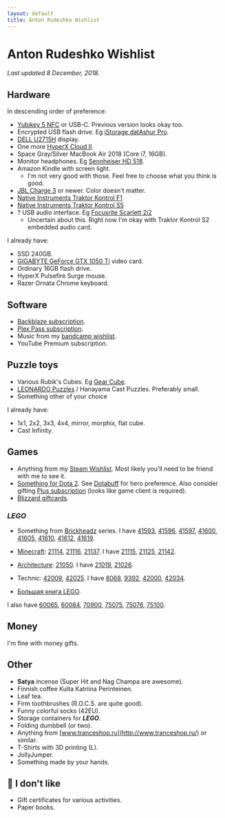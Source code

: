 ```yaml
---
layout: default
title: Anton Rudeshko Wishlist
---
```


# Anton Rudeshko Wishlist

*Last updated 8 December, 2018.*

## Hardware

In descending order of preference:

* [Yubikey 5 NFC][yubikey] or USB-C. Previous version looks okay too.
* Encrypted USB flash drive. Eg [iStorage datAshur Pro][encrypted-flash].
* [DELL U2715H][dell] display.
* One more [HyperX Cloud II][hyperx2].
* Space Gray/Silver MacBook Air 2018 (Core i7, 16GB).
* Monitor headphones. Eg [Sennheiser HD 518][hd-518].
* Amazon Kindle with screen light.
  * I'm not very good with those. Feel free to choose what you think is good.
* [JBL Charge 3][jbl] or newer. Color doesn't matter.
* [Native Instruments Traktor Kontrol F1][ni-kontrol-f1]
* [Native Instruments Traktor Kontrol S5][ni-kontrol-s5]
* ? USB audio interface. Eg [Focusrite Scarlett 2i2][focusrite]
  * Uncertain about this. Right now I'm okay with Traktor Kontrol S2 embedded audio card.

[yubikey]: https://www.yubico.com/product/yubikey-5-nfc/
[encrypted-flash]: https://market.yandex.ru/product/13832438
[dell]: https://market.yandex.ru/product/11131926
[hyperx2]: https://market.yandex.ru/product/12241651
[hd-518]: https://market.yandex.ru/product/6516805
[jbl]: https://market.yandex.ru/product/13925684
[ni-kontrol-s5]: http://www.native-instruments.com/en/products/traktor/dj-controllers/traktor-kontrol-s5/
[ni-kontrol-f1]: http://www.native-instruments.com/en/products/traktor/dj-controllers/traktor-kontrol-f1/
[focusrite]: http://market.yandex.ru/model.xml?modelid=7754997&hid=91027

I already have:

* SSD 240GB.
* [GIGABYTE GeForce GTX 1050 Ti][gigabyte-vc] video card.
* Ordinary 16GB flash drive.
* HyperX Pulsefire Surge mouse.
* Razer Ornata Chrome keyboard.

[gigabyte-vc]: https://market.yandex.ru/product/1712062089

## Software

* [Backblaze subscription][backblaze].
* [Plex Pass subscription][plex-pass].
* Music from my [bandcamp wishlist][bandcamp-wishlist].
* YouTube Premium subscription.

[backblaze]: https://secure.backblaze.com/gift.htm
[plex-pass]: https://www.plex.tv/plex-pass/gift/
[bandcamp-wishlist]: https://bandcamp.com/anton-rudeshko/wishlist

## Puzzle toys

* Various Rubik's Cubes. Eg [Gear Cube](http://playlab.ru/toys/mefferts/gear-cube/).
* [LEONARDO Puzzles](http://www.leonardo-puzzles.com/) / Hanayama Cast Puzzles. Preferably small.
* Something other of your choice

I already have:

* 1x1, 2x2, 3x3, 4x4, mirror, morphix, flat cube.
* Cast Infinity.

## Games

  * Anything from my [Steam Wishlist][steam]. Most likely you'll need to be friend with me to see it.
  * [Something for Dota 2][dota2-store]. See [Dotabuff][dotabuff] for hero preference. Also consider gifting [Plus subscription][dota2-plus] (looks like game client is required).
  * [Blizzard giftcards][blizzard-giftcards].

[steam]: http://steamcommunity.com/id/Tesla404/wishlist
[dota2-store]: http://www.dota2.com/store/
[dotabuff]: https://www.dotabuff.com/players/55714886
[dota2-plus]: https://www.dota2.com/plus
[blizzard-giftcards]: https://giftcards.blizzard.com/

### *LEGO*

* Something from [Brickheadz][lego-brickheadz] series. I have [41593], [41596], [41597], [41600], [41605], [41610], [41612], [41619].

[lego-brickheadz]: https://shop.lego.com/en-US/Brickheadz-sets
[41593]: https://www.google.com/search?q=lego%20"41593"
[41596]: https://www.google.com/search?q=lego%20"41596"
[41597]: https://www.google.com/search?q=lego%20"41597"
[41600]: https://www.google.com/search?q=lego%20"41600"
[41605]: https://www.google.com/search?q=lego%20"41605"
[41610]: https://www.google.com/search?q=lego%20"41610"
[41612]: https://www.google.com/search?q=lego%20"41612"
[41619]: https://www.google.com/search?q=lego%20"41619"

* [Minecraft][lego-minecraft]: [21114], [21116], [21137]. I have [21115], [21125], [21142].

[lego-minecraft]: https://shop.lego.com/en-US/Minecraft-ByTheme
[21114]: https://www.google.com/search?q=lego%20"21114"
[21115]: https://www.google.com/search?q=lego%20"21115"
[21116]: https://www.google.com/search?q=lego%20"21116"
[21125]: https://www.google.com/search?q=lego%20"21125"
[21137]: https://www.google.com/search?q=lego%20"21137"
[21142]: https://www.google.com/search?q=lego%20"21142"

* [Architecture][lego-architecture]: [21050]. I have [21019], [21026].

[lego-architecture]: https://shop.lego.com/en-US/Architecture-ByTheme
[21019]: https://www.google.com/search?q=lego%20"21019"
[21026]: https://www.google.com/search?q=lego%20"21026"
[21050]: https://www.google.com/search?q=lego%20"21050"

* Technic: [42009], [42025]. I have [8068], [9392], [42000], [42034].

[8068]: https://www.google.com/search?q=lego%20"8068"
[9392]: https://www.google.com/search?q=lego%20"9392"
[42000]: https://www.google.com/search?q=lego%20"42000"
[42009]: https://www.google.com/search?q=lego%20"42009"
[42025]: https://www.google.com/search?q=lego%20"42025"
[42034]: https://www.google.com/search?q=lego%20"42034"

* [Большая книга LEGO][lego-big].

[lego-big]: http://www.mann-ivanov-ferber.ru/books/paperbook/unofficial-lego-builders-guide/

I also have [60065], [60084], [70900], [75075], [75076], [75100].

[60065]: https://www.google.com/search?q=lego%20"60065"
[60084]: https://www.google.com/search?q=lego%20"60084"
[70900]: https://www.google.com/search?q=lego%20"70900"
[75075]: https://www.google.com/search?q=lego%20"75075"
[75076]: https://www.google.com/search?q=lego%20"75076"
[75100]: https://www.google.com/search?q=lego%20"75100"

## Money

I'm fine with money gifts.

## Other

* **Satya** incense (Super Hit and Nag Champa are awesome).
* Finnish coffee Kulta Katriina Perinteinen.
* Leaf tea.
* Firm toothbrushes (R.O.C.S. are quite good).
* Funny colorful socks (42EU).
* Storage containers for ***LEGO***.
* Folding dumbbell (or two).
* Anything from [www.tranceshop.ru](http://www.tranceshop.ru/) or similar.
* T-Shirts with 3D printing (L).
* JollyJumper.
* Something made by your hands.

## 🚫 I don't like

* Gift certificates for various activities.
* Paper books.
